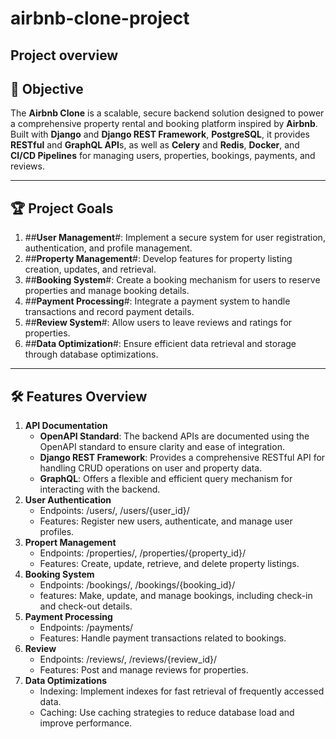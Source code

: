 # **airbnb-clone-project**

## **Project overview**

## 🚀 **Objective**
The **Airbnb Clone** is a scalable, secure backend solution designed to power a comprehensive property rental and booking platform inspired by **Airbnb**. Built with **Django** and **Django REST Framework**, **PostgreSQL**, it provides **RESTful** and **GraphQL API**s, as well as **Celery** and **Redis**, **Docker**, and **CI/CD Pipelines** for managing users, properties, bookings, payments, and reviews.  

----

## **🏆 Project Goals**
  
1. ##**User Management**#: Implement a secure system for user registration, authentication, and profile management.
2. ##**Property Management**#: Develop features for property listing creation, updates, and retrieval.
3. ##**Booking System**#: Create a booking mechanism for users to reserve properties and manage booking details.
4. ##**Payment Processing**#: Integrate a payment system to handle transactions and record payment details.
5. ##**Review System**#: Allow users to leave reviews and ratings for properties.
6. ##**Data Optimization**#: Ensure efficient data retrieval and storage through database optimizations.

----

## **🛠️ Features Overview**

1. **API Documentation** 
    - **OpenAPI Standard**: The backend APIs are documented using the OpenAPI standard to ensure clarity and ease of integration.
    - **Django REST Framework**: Provides a comprehensive RESTful API for handling CRUD operations on user and property data.
    - **GraphQL**: Offers a flexible and efficient query mechanism for interacting with the backend.
2. **User Authentication**
    - Endpoints: /users/, /users/{user_id}/
    - Features: Register new users, authenticate, and manage user profiles.
3.  **Propert Management**
    - Endpoints: /properties/, /properties/{property_id}/
    - Features: Create, update, retrieve, and delete property listings.
4. **Booking System**
    - Endpoints: /bookings/, /bookings/{booking_id}/
    - features: Make, update, and manage bookings, including check-in and check-out details.
5. **Payment Processing**
    - Endpoints:  /payments/
    - Features: Handle payment transactions related to bookings.
6. **Review**
    - Endpoints: /reviews/, /reviews/{review_id}/
    - Features: Post and manage reviews for properties.
7. **Data Optimizations**
    - Indexing: Implement indexes for fast retrieval of frequently accessed data.
    - Caching: Use caching strategies to reduce database load and improve performance.
    

